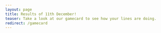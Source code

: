 ```yaml
---
layout: page
title: Results of 11th December!
teaser: Take a look at our gamecard to see how your lines are doing.
redirect: /gamecard
---
```

